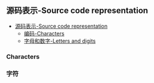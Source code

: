 ## 源码表示-Source code representation

* [源码表示-Source code representation](03.md)
    * [编码-Characters](03.md#Characters)
    * [字母和数字-Letters and digits](03.md#Letters-and-digits)

### Characters
### 字符